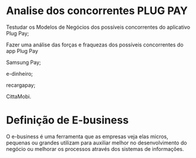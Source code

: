 # Analise dos concorrentes PLUG PAY
Testudar os Modelos de Negócios dos possíveis concorrentes do aplicativo Plug Pay;

Fazer uma análise das forças e fraquezas dos possíveis concorrentes do app Plug Pay

Samsung Pay;

e-dinheiro;

recargapay;

CittaMobi.


# Definição de E-business

O e-business é uma ferramenta que as empresas veja elas micros, pequenas ou grandes utilizam para auxiliar melhor no desenvolvimento do negócio ou melhorar os processos através dos sistemas de informações.
